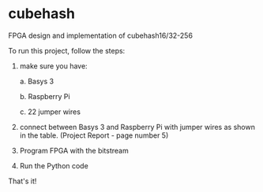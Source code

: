 # cubehash
FPGA design and implementation of cubehash16/32-256

To run this project, follow the steps:
1. make sure you have:
   
   
     a. Basys 3
     
     
     b. Raspberry Pi
     
     
     c. 22 jumper wires
     
     

2. connect between Basys 3 and Raspberry Pi with jumper wires as shown in the table. (Project Report - page number 5)

3. Program FPGA with the bitstream

4. Run the Python code

That's it! 
